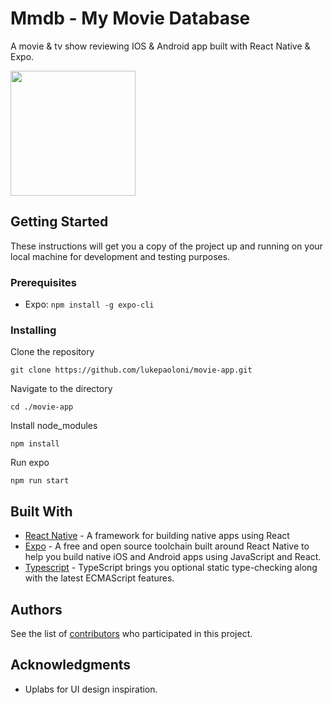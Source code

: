 # Mmdb - My Movie Database

A movie & tv show reviewing IOS & Android app built with React Native & Expo.

<img src="https://raw.githubusercontent.com/lukepaoloni/movie-app/master/docs/home.png" width="200" />

## Getting Started

These instructions will get you a copy of the project up and running on your local machine for development and testing purposes.

### Prerequisites

- Expo:  `npm install -g expo-cli`

### Installing



Clone the repository

```
git clone https://github.com/lukepaoloni/movie-app.git
```
Navigate to the directory

```
cd ./movie-app
```
Install node_modules

```
npm install
```
Run expo

```
npm run start
```
## Built With

* [React Native](https://facebook.github.io/react-native/) - A framework for building native apps using React
* [Expo](https://docs.expo.io/) - A free and open source toolchain built around React Native to help you build native iOS and Android apps using JavaScript and React.
* [Typescript](https://github.com/Microsoft/TypeScript/) - TypeScript brings you optional static type-checking along with the latest ECMAScript features.

## Authors

See the list of [contributors](https://github.com/lukepaoloni/movie-app/contributors) who participated in this project.

## Acknowledgments

* Uplabs for UI design inspiration.
